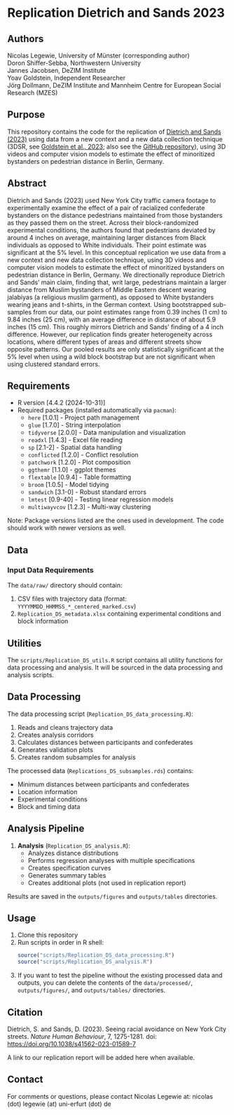 # Replication Dietrich and Sands 2023

## Authors

Nicolas Legewie, University of Münster (corresponding author)  
Doron Shiffer-Sebba, Northwestern University  
Jannes Jacobsen, DeZIM Institute  
Yoav Goldstein, Independent Researcher  
Jörg Dollmann, DeZIM Institute and Mannheim Centre for European Social Research (MZES)  


## Purpose

This repository contains the code for the replication of [Dietrich and Sands (2023)](https://doi.org/10.1038/s41562-023-01589-7) using data from a new context and a new data collection technique (3DSR, see [Goldstein et al., 2023](https://doi.org/10.1177/00491241221147495); also see the [GitHub repository](https://github.com/yoavgoldstein1/3D-Social-Research)), using 3D videos and computer vision models to estimate the effect of minoritized bystanders on pedestrian distance in Berlin, Germany.


## Abstract

Dietrich and Sands (2023) used New York City traffic camera footage to experimentally examine the effect of a pair of racialized confederate bystanders on the distance pedestrians maintained from those bystanders as they passed them on the street. Across their block-randomized experimental conditions, the authors found that pedestrians deviated by around 4 inches on average, maintaining larger distances from Black individuals as opposed to White individuals. Their point estimate was significant at the 5% level. In this conceptual replication we use data from a new context and new data collection technique, using 3D videos and computer vision models to estimate the effect of minoritized bystanders on pedestrian distance in Berlin, Germany. We directionally reproduce Dietrich and Sands’ main claim, finding that, writ large, pedestrians maintain a larger distance from Muslim bystanders of Middle Eastern descent wearing jalabiyas (a religious muslim garment), as opposed to White bystanders wearing jeans and t-shirts, in the German context. Using bootstrapped sub-samples from our data, our point estimates range from 0.39 inches (1 cm) to 9.84 inches (25 cm), with an average difference in distance of about 5.9 inches (15 cm). This roughly mirrors Dietrich and Sands’ finding of a 4 inch difference. However, our replication finds greater heterogeneity across locations, where different types of areas and different streets show opposite patterns. Our pooled results are only statistically significant at the 5% level when using a wild block bootstrap but are not significant when using clustered standard errors.


## Requirements

- R version [4.4.2 (2024-10-31)]
- Required packages (installed automatically via `pacman`):
  - `here` [1.0.1] - Project path management
  - `glue` [1.7.0] - String interpolation
  - `tidyverse` [2.0.0] - Data manipulation and visualization
  - `readxl` [1.4.3] - Excel file reading
  - `sp` [2.1-2] - Spatial data handling
  - `conflicted` [1.2.0] - Conflict resolution
  - `patchwork` [1.2.0] - Plot composition
  - `ggthemr` [1.1.0] - ggplot themes
  - `flextable` [0.9.4] - Table formatting
  - `broom` [1.0.5] - Model tidying
  - `sandwich` [3.1-0] - Robust standard errors
  - `lmtest` [0.9-40] - Testing linear regression models
  - `multiwayvcov` [1.2.3] - Multi-way clustering

Note: Package versions listed are the ones used in development. The code should work with newer versions as well.

## Data

### Input Data Requirements
The `data/raw/` directory should contain:
1. CSV files with trajectory data (format: `YYYYMMDD_HHMMSS_*_centered_marked.csv`)
2. `Replication_DS_metadata.xlsx` containing experimental conditions and block information

## Utilities

The `scripts/Replication_DS_utils.R` script contains all utility functions for data processing and analysis. It will be sourced in the data processing and analysis scripts.

## Data Processing
The data processing script (`Replication_DS_data_processing.R`):
1. Reads and cleans trajectory data
2. Creates analysis corridors
3. Calculates distances between participants and confederates
4. Generates validation plots
5. Creates random subsamples for analysis

The processed data (`Replications_DS_subsamples.rds`) contains:
- Minimum distances between participants and confederates
- Location information
- Experimental conditions
- Block and timing data


## Analysis Pipeline

1. **Analysis** (`Replication_DS_analysis.R`):
   - Analyzes distance distributions
   - Performs regression analyses with multiple specifications
   - Creates specification curves
   - Generates summary tables
   - Creates additional plots (not used in replication report)

Results are saved in the `outputs/figures` and `outputs/tables` directories.


## Usage

1. Clone this repository
2. Run scripts in order in R shell:
   ```R
   source("scripts/Replication_DS_data_processing.R")
   source("scripts/Replication_DS_analysis.R")
   ```
3. If you want to test the pipeline without the existing processed data and outputs, you can delete the contents of the `data/processed/`, `outputs/figures/`, and `outputs/tables/` directories.


## Citation

Dietrich, S. and Sands, D. (2023). Seeing racial avoidance on New York City streets. *Nature Human Behaviour*, 7, 1275-1281. doi: https://doi.org/10.1038/s41562-023-01589-7

A link to our replication report will be added here when available.

## Contact

For comments or questions, please contact Nicolas Legewie at: nicolas (dot) legewie (at) uni-erfurt (dot) de
